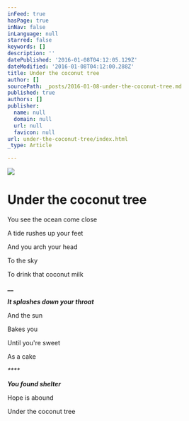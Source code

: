 ```yaml
---
inFeed: true
hasPage: true
inNav: false
inLanguage: null
starred: false
keywords: []
description: ''
datePublished: '2016-01-08T04:12:05.129Z'
dateModified: '2016-01-08T04:12:00.288Z'
title: Under the coconut tree
author: []
sourcePath: _posts/2016-01-08-under-the-coconut-tree.md
published: true
authors: []
publisher:
  name: null
  domain: null
  url: null
  favicon: null
url: under-the-coconut-tree/index.html
_type: Article

---
```

![](https://s3-us-west-2.amazonaws.com/the-grid-img/p/facdd6c33fa1bcd8bddb3e42a3db7ab8844e620a.jpg)

# **Under the coconut tree**

You see the ocean come close

A tide rushes up your feet

And you arch your head

To the sky

To drink that coconut milk

**__**

**_It splashes down your throat_**

And the sun

Bakes you

Until you're sweet

As a cake

_****_

_**You found shelter**_

Hope is abound

Under the coconut tree